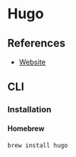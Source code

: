 # Hugo

## References

- [Website](https://gohugo.io/)

## CLI

### Installation

#### Homebrew

```sh
brew install hugo
```
